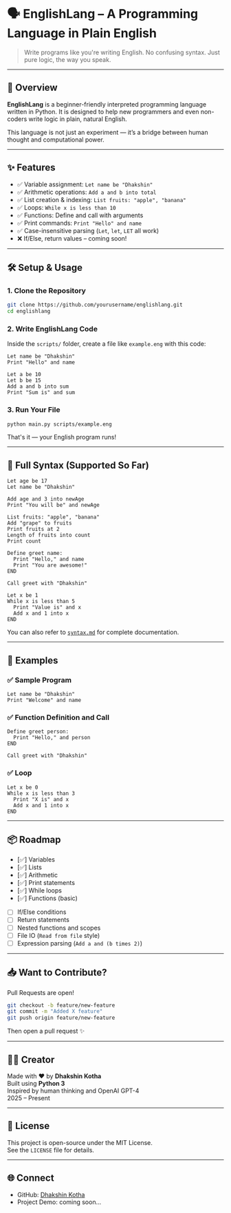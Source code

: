 # 🗣️ EnglishLang – A Programming Language in Plain English

> Write programs like you're writing English. No confusing syntax. Just pure logic, the way you speak.

---

## 🚀 Overview

**EnglishLang** is a beginner-friendly interpreted programming language written in Python. It is designed to help new programmers and even non-coders write logic in plain, natural English.

This language is not just an experiment — it’s a bridge between human thought and computational power.

---

## ✨ Features

- ✅ Variable assignment: `Let name be "Dhakshin"`
- ✅ Arithmetic operations: `Add a and b into total`
- ✅ List creation & indexing: `List fruits: "apple", "banana"`
- ✅ Loops: `While x is less than 10`
- ✅ Functions: Define and call with arguments
- ✅ Print commands: `Print "Hello" and name`
- ✅ Case-insensitive parsing (`Let`, `let`, `LET` all work)
- ❌ If/Else, return values – coming soon!

---

## 🛠️ Setup & Usage

### 1. Clone the Repository

```bash
git clone https://github.com/yourusername/englishlang.git
cd englishlang
```

### 2. Write EnglishLang Code

Inside the `scripts/` folder, create a file like `example.eng` with this code:

```english
Let name be "Dhakshin"
Print "Hello" and name

Let a be 10
Let b be 15
Add a and b into sum
Print "Sum is" and sum
```

### 3. Run Your File

```bash
python main.py scripts/example.eng
```

That's it — your English program runs!

---

## 📘 Full Syntax (Supported So Far)

```english
Let age be 17
Let name be "Dhakshin"

Add age and 3 into newAge
Print "You will be" and newAge

List fruits: "apple", "banana"
Add "grape" to fruits
Print fruits at 2
Length of fruits into count
Print count

Define greet name:
  Print "Hello," and name
  Print "You are awesome!"
END

Call greet with "Dhakshin"

Let x be 1
While x is less than 5
  Print "Value is" and x
  Add x and 1 into x
END
```

You can also refer to [`syntax.md`](syntax.md) for complete documentation.

---

## 🧪 Examples

### ✅ Sample Program

```english
Let name be "Dhakshin"
Print "Welcome" and name
```

### ✅ Function Definition and Call

```english
Define greet person:
  Print "Hello," and person
END

Call greet with "Dhakshin"
```

### ✅ Loop

```english
Let x be 0
While x is less than 3
  Print "X is" and x
  Add x and 1 into x
END
```

---

## 📦 Roadmap

- [✅] Variables
- [✅] Lists
- [✅] Arithmetic
- [✅] Print statements
- [✅] While loops
- [✅] Functions (basic)
- [ ] If/Else conditions
- [ ] Return statements
- [ ] Nested functions and scopes
- [ ] File IO (`Read from file` style)
- [ ] Expression parsing (`Add a and (b times 2)`)

---

## 📥 Want to Contribute?

Pull Requests are open!

```bash
git checkout -b feature/new-feature
git commit -m "Added X feature"
git push origin feature/new-feature
```

Then open a pull request ✨

---

## 🧑‍🔬 Creator

Made with ❤️ by **Dhakshin Kotha**  
Built using **Python 3**  
Inspired by human thinking and OpenAI GPT-4  
2025 – Present

---

## 📄 License

This project is open-source under the MIT License.  
See the `LICENSE` file for details.

---

## 🌐 Connect

- GitHub: [Dhakshin Kotha](https://github.com/Dhakshin2007)
- Project Demo: coming soon...
